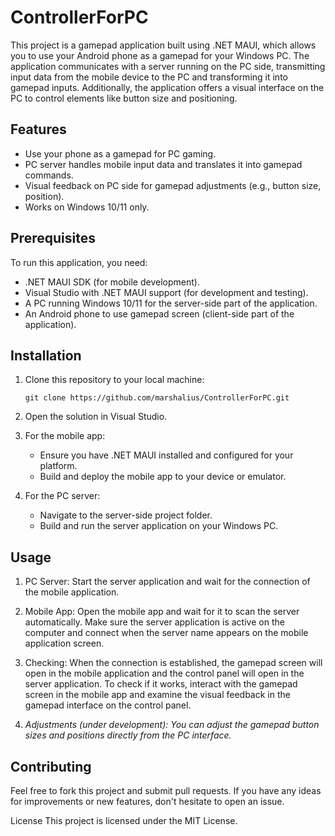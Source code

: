 # ControllerForPC

This project is a gamepad application built using .NET MAUI, which allows you to use your Android phone as a gamepad for your Windows PC. The application communicates with a server running on the PC side, transmitting input data from the mobile device to the PC and transforming it into gamepad inputs. Additionally, the application offers a visual interface on the PC to control elements like button size and positioning.

## Features
- Use your phone as a gamepad for PC gaming.
- PC server handles mobile input data and translates it into gamepad commands.
- Visual feedback on PC side for gamepad adjustments (e.g., button size, position).
- Works on Windows 10/11 only.

## Prerequisites
To run this application, you need:

- .NET MAUI SDK (for mobile development).
- Visual Studio with .NET MAUI support (for development and testing).
- A PC running Windows 10/11 for the server-side part of the application.
- An Android phone to use gamepad screen (client-side part of the application).

## Installation
1. Clone this repository to your local machine:
   ```
   git clone https://github.com/marshalius/ControllerForPC.git
   ```
3. Open the solution in Visual Studio.

4. For the mobile app:
   - Ensure you have .NET MAUI installed and configured for your platform.
   - Build and deploy the mobile app to your device or emulator.

5. For the PC server:
   - Navigate to the server-side project folder.
   - Build and run the server application on your Windows PC.

## Usage
1. PC Server: Start the server application and wait for the connection of the mobile application.

2. Mobile App: Open the mobile app and wait for it to scan the server automatically. Make sure the server application is active on the computer and connect when the server name appears on the mobile application screen.
3. Checking: When the connection is established, the gamepad screen will open in the mobile application and the control panel will open in the server application. To check if it works, interact with the gamepad screen in the mobile app and examine the visual feedback in the gamepad interface on the control panel.

4. *Adjustments (under development): You can adjust the gamepad button sizes and positions directly from the PC interface.*

## Contributing
Feel free to fork this project and submit pull requests. If you have any ideas for improvements or new features, don't hesitate to open an issue.

License
This project is licensed under the MIT License.
